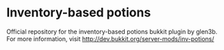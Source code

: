 Inventory-based potions
===========

Official repository for the inventory-based potions bukkit plugin by glen3b.
For more information, visit http://dev.bukkit.org/server-mods/inv-potions/
